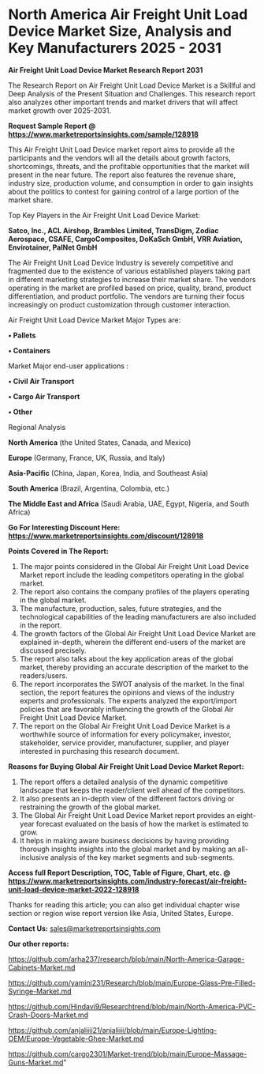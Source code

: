 # North America Air Freight Unit Load Device Market Size, Analysis and Key Manufacturers 2025 - 2031

<strong>Air Freight Unit Load Device Market Research Report 2031</strong>

The Research Report on Air Freight Unit Load Device Market is a Skillful and Deep Analysis of the Present Situation and Challenges. This research report also analyzes other important trends and market drivers that will affect market growth over 2025-2031.

<strong>Request Sample Report @ <a href=https://www.marketreportsinsights.com/sample/128918>https://www.marketreportsinsights.com/sample/128918</a></strong>

This Air Freight Unit Load Device market report aims to provide all the participants and the vendors will all the details about growth factors, shortcomings, threats, and the profitable opportunities that the market will present in the near future. The report also features the revenue share, industry size, production volume, and consumption in order to gain insights about the politics to contest for gaining control of a large portion of the market share.

Top Key Players in the Air Freight Unit Load Device Market:

<strong>Satco, Inc., ACL Airshop, Brambles Limited, TransDigm, Zodiac Aerospace, CSAFE, CargoComposites, DoKaSch GmbH, VRR Aviation, Envirotainer, PalNet GmbH</strong>

The Air Freight Unit Load Device Industry is severely competitive and fragmented due to the existence of various established players taking part in different marketing strategies to increase their market share. The vendors operating in the market are profiled based on price, quality, brand, product differentiation, and product portfolio. The vendors are turning their focus increasingly on product customization through customer interaction.

Air Freight Unit Load Device Market Major Types are:

<strong>• Pallets

• Containers</strong>

Market Major end-user applications :

<strong>• Civil Air Transport

• Cargo Air Transport

• Other</strong>

Regional Analysis

</u><strong><b>North America</b></strong> (the United States, Canada, and Mexico)

<strong><b>Europe </b></strong>(Germany, France, UK, Russia, and Italy)

<strong><b>Asia-Pacific</b></strong> (China, Japan, Korea, India, and Southeast Asia)

<strong><b>South America</b></strong> (Brazil, Argentina, Colombia, etc.)

<strong><b>The Middle East and Africa</b></strong> (Saudi Arabia, UAE, Egypt, Nigeria, and South Africa)

<strong>Go For Interesting Discount Here: <a href=https://www.marketreportsinsights.com/discount/128918>https://www.marketreportsinsights.com/discount/128918</a></strong>

<strong>Points Covered in The Report:</strong>
<ol>
  <li>The major points considered in the Global Air Freight Unit Load Device Market report include the leading competitors operating in the global market.</li>
  <li>The report also contains the company profiles of the players operating in the global market.</li>
  <li>The manufacture, production, sales, future strategies, and the technological capabilities of the leading manufacturers are also included in the report.</li>
  <li>The growth factors of the Global Air Freight Unit Load Device Market are explained in-depth, wherein the different end-users of the market are discussed precisely.</li>
  <li>The report also talks about the key application areas of the global market, thereby providing an accurate description of the market to the readers/users.</li>
  <li>The report incorporates the SWOT analysis of the market. In the final section, the report features the opinions and views of the industry experts and professionals. The experts analyzed the export/import policies that are favorably influencing the growth of the Global Air Freight Unit Load Device Market.</li>
  <li>The report on the Global Air Freight Unit Load Device Market is a worthwhile source of information for every policymaker, investor, stakeholder, service provider, manufacturer, supplier, and player interested in purchasing this research document.</li>
</ol>
<strong>Reasons for Buying Global Air Freight Unit Load Device Market Report:</strong>

<ol>
  <li>The report offers a detailed analysis of the dynamic competitive landscape that keeps the reader/client well ahead of the competitors.</li>
  <li>It also presents an in-depth view of the different factors driving or restraining the growth of the global market.</li>
  <li>The Global Air Freight Unit Load Device Market report provides an eight-year forecast evaluated on the basis of how the market is estimated to grow.</li>
  <li>It helps in making aware business decisions by having providing thorough insights insights into the global market and by making an all-inclusive analysis of the key market segments and sub-segments.</li>
</ol>
<strong>Access full Report Description, TOC, Table of Figure, Chart, etc. @ <a href=https://www.marketreportsinsights.com/industry-forecast/air-freight-unit-load-device-market-2022-128918>https://www.marketreportsinsights.com/industry-forecast/air-freight-unit-load-device-market-2022-128918</a></strong>


Thanks for reading this article; you can also get individual chapter wise section or region wise report version like Asia, United States, Europe.

<strong>Contact Us:</strong>
sales@marketreportsinsights.com

<strong>Our other reports:</strong>

<a href=https://github.com/arha237/research/blob/main/North-America-Garage-Cabinets-Market.md>https://github.com/arha237/research/blob/main/North-America-Garage-Cabinets-Market.md</a>

<a href=https://github.com/yamini231/Research/blob/main/Europe-Glass-Pre-Filled-Syringe-Market.md>https://github.com/yamini231/Research/blob/main/Europe-Glass-Pre-Filled-Syringe-Market.md</a>

<a href=https://github.com/Hindavi9/Researchtrend/blob/main/North-America-PVC-Crash-Doors-Market.md>https://github.com/Hindavi9/Researchtrend/blob/main/North-America-PVC-Crash-Doors-Market.md</a>

<a href=https://github.com/anjaliiii21/anjaliiii/blob/main/Europe-Lighting-OEM/Europe-Vegetable-Ghee-Market.md>https://github.com/anjaliiii21/anjaliiii/blob/main/Europe-Lighting-OEM/Europe-Vegetable-Ghee-Market.md</a>

<a href=https://github.com/cargo2301/Market-trend/blob/main/Europe-Massage-Guns-Market.md>https://github.com/cargo2301/Market-trend/blob/main/Europe-Massage-Guns-Market.md</a>"
